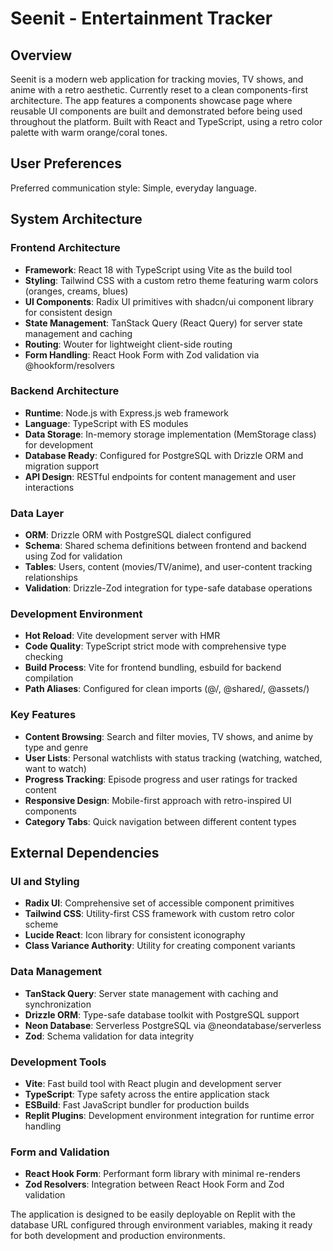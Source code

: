 # Seenit - Entertainment Tracker

## Overview

Seenit is a modern web application for tracking movies, TV shows, and anime with a retro aesthetic. Currently reset to a clean components-first architecture. The app features a components showcase page where reusable UI components are built and demonstrated before being used throughout the platform. Built with React and TypeScript, using a retro color palette with warm orange/coral tones.

## User Preferences

Preferred communication style: Simple, everyday language.

## System Architecture

### Frontend Architecture
- **Framework**: React 18 with TypeScript using Vite as the build tool
- **Styling**: Tailwind CSS with a custom retro theme featuring warm colors (oranges, creams, blues)
- **UI Components**: Radix UI primitives with shadcn/ui component library for consistent design
- **State Management**: TanStack Query (React Query) for server state management and caching
- **Routing**: Wouter for lightweight client-side routing
- **Form Handling**: React Hook Form with Zod validation via @hookform/resolvers

### Backend Architecture
- **Runtime**: Node.js with Express.js web framework
- **Language**: TypeScript with ES modules
- **Data Storage**: In-memory storage implementation (MemStorage class) for development
- **Database Ready**: Configured for PostgreSQL with Drizzle ORM and migration support
- **API Design**: RESTful endpoints for content management and user interactions

### Data Layer
- **ORM**: Drizzle ORM with PostgreSQL dialect configured
- **Schema**: Shared schema definitions between frontend and backend using Zod for validation
- **Tables**: Users, content (movies/TV/anime), and user-content tracking relationships
- **Validation**: Drizzle-Zod integration for type-safe database operations

### Development Environment
- **Hot Reload**: Vite development server with HMR
- **Code Quality**: TypeScript strict mode with comprehensive type checking
- **Build Process**: Vite for frontend bundling, esbuild for backend compilation
- **Path Aliases**: Configured for clean imports (@/, @shared/, @assets/)

### Key Features
- **Content Browsing**: Search and filter movies, TV shows, and anime by type and genre
- **User Lists**: Personal watchlists with status tracking (watching, watched, want to watch)
- **Progress Tracking**: Episode progress and user ratings for tracked content
- **Responsive Design**: Mobile-first approach with retro-inspired UI components
- **Category Tabs**: Quick navigation between different content types

## External Dependencies

### UI and Styling
- **Radix UI**: Comprehensive set of accessible component primitives
- **Tailwind CSS**: Utility-first CSS framework with custom retro color scheme
- **Lucide React**: Icon library for consistent iconography
- **Class Variance Authority**: Utility for creating component variants

### Data Management
- **TanStack Query**: Server state management with caching and synchronization
- **Drizzle ORM**: Type-safe database toolkit with PostgreSQL support
- **Neon Database**: Serverless PostgreSQL via @neondatabase/serverless
- **Zod**: Schema validation for data integrity

### Development Tools
- **Vite**: Fast build tool with React plugin and development server
- **TypeScript**: Type safety across the entire application stack
- **ESBuild**: Fast JavaScript bundler for production builds
- **Replit Plugins**: Development environment integration for runtime error handling

### Form and Validation
- **React Hook Form**: Performant form library with minimal re-renders
- **Zod Resolvers**: Integration between React Hook Form and Zod validation

The application is designed to be easily deployable on Replit with the database URL configured through environment variables, making it ready for both development and production environments.
